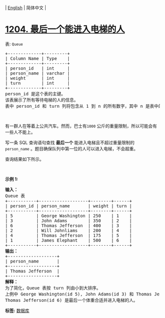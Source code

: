 | [English](README_EN.md) | 简体中文 |

# [1204. 最后一个能进入电梯的人](https://leetcode.cn/problems/last-person-to-fit-in-the-bus)
<p>表: <code>Queue</code></p>

<pre>
+-------------+---------+
| Column Name | Type    |
+-------------+---------+
| person_id   | int     |
| person_name | varchar |
| weight      | int     |
| turn        | int     |
+-------------+---------+
person_id 是这个表的主键。
该表展示了所有等待电梯的人的信息。
表中 person_id 和 turn 列将包含从 1 到 n 的所有数字，其中 n 是表中的行数。
</pre>

<p>&nbsp;</p>

<p>有一群人在等着上公共汽车。然而，巴士有<code>1000</code>&nbsp;公斤的重量限制，所以可能会有一些人不能上。</p>

<p>写一条 SQL 查询语句查找 <strong>最后一个</strong> 能进入电梯且不超过重量限制的 <code>person_name</code> 。题目确保队列中第一位的人可以进入电梯，不会超重。</p>

<p>查询结果如下所示。</p>

<p>&nbsp;</p>

<p><strong>示例 1:</strong></p>

<pre>
<strong>输入：</strong>
Queue 表
+-----------+-------------------+--------+------+
| person_id | person_name       | weight | turn |
+-----------+-------------------+--------+------+
| 5         | George Washington | 250    | 1    |
| 3         | John Adams        | 350    | 2    |
| 6         | Thomas Jefferson  | 400    | 3    |
| 2         | Will Johnliams    | 200    | 4    |
| 4         | Thomas Jefferson  | 175    | 5    |
| 1         | James Elephant    | 500    | 6    |
+-----------+-------------------+--------+------+
<strong>输出：</strong>
+-------------------+
| person_name       |
+-------------------+
| Thomas Jefferson  |
+-------------------+
<strong>解释：</strong>
为了简化，Queue 表按 turn 列由小到大排序。
上例中 George Washington(id 5), John Adams(id 3) 和 Thomas Jefferson(id 6) 将可以进入电梯,因为他们的体重和为 250 + 350 + 400 = 1000。
Thomas Jefferson(id 6) 是最后一个体重合适并进入电梯的人。</pre>

**标签:**  [数据库](https://leetcode.cn/tag/database) 